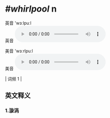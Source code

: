 # ***\#whirlpool*** n
英音 'wɜːlpuːl  
英音
<audio src="./media/whirlpool1.aac" controls="controls"></audio>

美音 'wɜːrlpuːl  
美音
<audio src="./media/whirlpool2.aac" controls="controls"></audio>



| 词频 1 |  

英文释义
---
### 1.**漩涡**  


